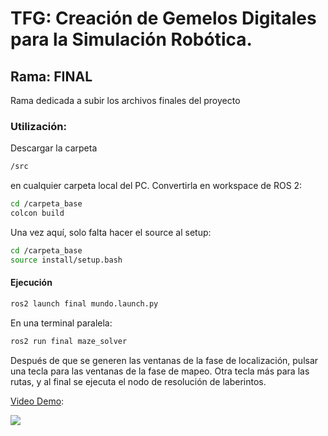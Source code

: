 # TFG: Creación de Gemelos Digitales para la Simulación Robótica. 
## Rama: FINAL
Rama dedicada a subir los archivos finales del proyecto 

### Utilización:
Descargar la carpeta 
```bash
/src
``` 
en cualquier carpeta local del PC. Convertirla en workspace de ROS 2:
```bash
cd /carpeta_base
colcon build
```
Una vez aquí, solo falta hacer el source al setup:
```bash
cd /carpeta_base
source install/setup.bash
``` 
#### Ejecución
```bash
ros2 launch final mundo.launch.py
```
En una terminal paralela: 
```bash
ros2 run final maze_solver
```
Después de que se generen las ventanas de la fase de localización, pulsar una tecla para las ventanas de la fase de mapeo. Otra tecla más para las rutas, y al final se ejecuta el nodo de resolución de laberintos. 

[Video Demo](h[](url)ttps://drive.google.com/file/d/1a72q6izeQrHVVZc0xoRs60AVSFdOi1KO/view?usp=sharing): 

![](demo.gif)
